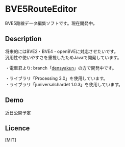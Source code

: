 BVE5RouteEditor
====

BVE5路線データ編集ソフトです。現在開発中。

## Description

将来的にはBVE2・BVE4・openBVEに対応させたいです。<br>
汎用性や使いやすさを重視したためJavaで開発しています。

・電車君より: branch「[densyakun](https://github.com/Densyakun/BVE5RouteEditor/tree/densyakun)」の方で開発中です。

・ライブラリ「Processing 3.0」を使用しています。<br>
・ライブラリ「juniversalchardet 1.0.3」を使用しています。

## Demo

近日公開予定

## Licence

[MIT]

